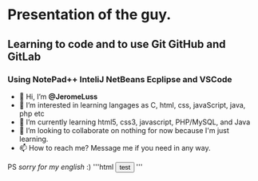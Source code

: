 # Presentation of the guy. 
## Learning to code and to use Git GitHub and GitLab
### Using NotePad++ InteliJ NetBeans Ecplipse and VSCode

- 👋 Hi, I’m **@JeromeLuss**
- 👀 I’m interested in learning langages as C, html, css, javaScript, java, php etc
- 🌱 I’m currently learning html5, css3, javascript, PHP/MySQL, and Java
- 💞️ I’m looking to collaborate on nothing for now because I'm just learning. 
- 📫 How to reach me? Message me if you need in any way.

 PS *sorry for my english* :)
'''html
<button>test</button>
'''
<!---
JeromeLuss/JeromeLuss is a ✨ special ✨ repository because its `README.md` (this file) appears on your GitHub profile.
You can click the Preview link to take a look at your changes.
--->
